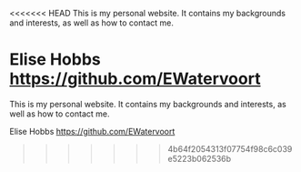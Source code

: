 <<<<<<< HEAD
This is my personal website. It contains my backgrounds and interests, as well as how to contact me.

Elise Hobbs
https://github.com/EWatervoort
=======
This is my personal website. It contains my backgrounds and interests, as well as how to contact me.

Elise Hobbs
https://github.com/EWatervoort
>>>>>>> 4b64f2054313f07754f98c6c039e5223b062536b

